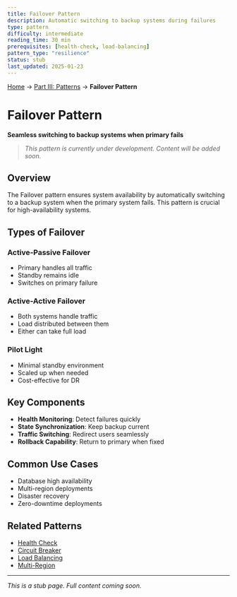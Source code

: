 ```yaml
---
title: Failover Pattern
description: Automatic switching to backup systems during failures
type: pattern
difficulty: intermediate
reading_time: 30 min
prerequisites: [health-check, load-balancing]
pattern_type: "resilience"
status: stub
last_updated: 2025-01-23
---
```


<!-- Navigation -->
[Home](../index.md) → [Part III: Patterns](index.md) → **Failover Pattern**

# Failover Pattern

**Seamless switching to backup systems when primary fails**

> *This pattern is currently under development. Content will be added soon.*

## Overview

The Failover pattern ensures system availability by automatically switching to a backup system when the primary system fails. This pattern is crucial for high-availability systems.

## Types of Failover

### Active-Passive Failover
- Primary handles all traffic
- Standby remains idle
- Switches on primary failure

### Active-Active Failover
- Both systems handle traffic
- Load distributed between them
- Either can take full load

### Pilot Light
- Minimal standby environment
- Scaled up when needed
- Cost-effective for DR

## Key Components

- **Health Monitoring**: Detect failures quickly
- **State Synchronization**: Keep backup current
- **Traffic Switching**: Redirect users seamlessly
- **Rollback Capability**: Return to primary when fixed

## Common Use Cases

- Database high availability
- Multi-region deployments
- Disaster recovery
- Zero-downtime deployments

## Related Patterns

- [Health Check](health-check.md)
- [Circuit Breaker](circuit-breaker.md)
- [Load Balancing](load-balancing.md)
- [Multi-Region](multi-region.md)

---

*This is a stub page. Full content coming soon.*